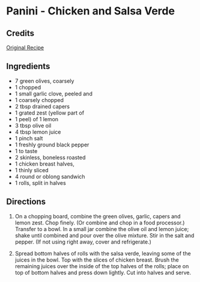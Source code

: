 # Panini - Chicken and Salsa Verde 

<!-- BEGIN content -->

## Credits

[Original Recipe](http://www.mexican.recipes-to-go.com/Chicken___Salsa_Verde_Panini.html "http://www.mexican.recipes-to-go.com/Chicken Salsa Verde Panini.html")

## Ingredients

- 7 green olives, coarsely
- 1 chopped
- 1 small garlic clove, peeled and
- 1 coarsely chopped
- 2 tbsp drained capers
- 1 grated zest (yellow part of
- 1 peel) of 1 lemon
- 3 tbsp olive oil
- 4 tbsp lemon juice
- 1 pinch salt
- 1 freshly ground black pepper
- 1 to taste
- 2 skinless, boneless roasted
- 1 chicken breast halves,
- 1 thinly sliced
- 4 round or oblong sandwich
- 1 rolls, split in halves

## Directions

1. On a chopping board, combine the green olives, garlic, capers and lemon zest. Chop finely. (Or combine and chop in a food processor.) Transfer to a bowl. In a small jar combine the olive oil and lemon juice; shake until combined and pour over the olive mixture. Stir in the salt and pepper. (If not using right away, cover and refrigerate.)  
  
 2. Spread bottom halves of rolls with the salsa verde, leaving some of the juices in the bowl. Top with the slices of chicken breast. Brush the remaining juices over the inside of the top halves of the rolls; place on top of bottom halves and press down lightly. Cut into halves and serve.

<!-- Saved in parser cache with key mudabon_recipe:pcache:idhash:1522-0!1!0!0!!en!2 and timestamp 20071117175450 --><!-- END content -->

